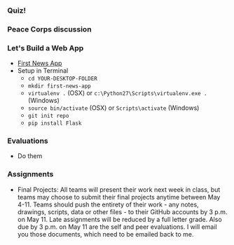 
### Quiz!

### Peace Corps discussion

### Let's Build a Web App

  * [First News App](http://first-news-app.readthedocs.org/en/latest/)
  * Setup in Terminal
    * `cd YOUR-DESKTOP-FOLDER`
    * `mkdir first-news-app`
    * `virtualenv .` (OSX) or `c:\Python27\Scripts\virtualenv.exe .` (Windows)
    * `source bin/activate` (OSX) or `Scripts\activate` (Windows)
    * `git init repo`
    * `pip install Flask`

### Evaluations

  * Do them

### Assignments

  * Final Projects: All teams will present their work next week in class, but teams may choose to submit their final projects anytime between May 4-11. Teams should push the entirety of their work - any notes, drawings, scripts, data or other files - to their GitHub accounts by 3 p.m. on May 11. Late assignments will be reduced by a full letter grade. Also due by 3 p.m. on May 11 are the self and peer evaluations. I will email you those documents, which need to be emailed back to me.
